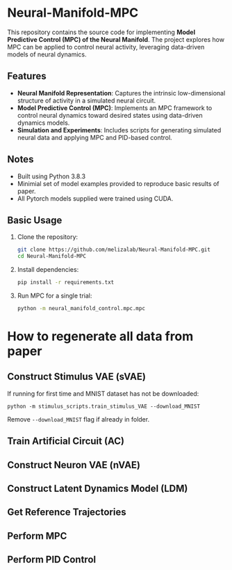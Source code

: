 # Neural-Manifold-MPC  

This repository contains the source code for implementing **Model Predictive Control (MPC) of the Neural Manifold**. The project explores how MPC can be applied to control neural activity, leveraging data-driven models of neural dynamics.  

## Features  
- **Neural Manifold Representation**: Captures the intrinsic low-dimensional structure of activity in a simulated neural circuit.  
- **Model Predictive Control (MPC)**: Implements an MPC framework to control neural dynamics toward desired states using data-driven dynamics models. 
- **Simulation and Experiments**: Includes scripts for generating simulated neural data and applying MPC and PID-based control.  

## Notes  
- Built using Python 3.8.3
- Minimial set of model examples provided to reproduce basic results of paper.
- All Pytorch models supplied were trained using CUDA.

## Basic Usage  
1. Clone the repository:  
   ```bash
   git clone https://github.com/melizalab/Neural-Manifold-MPC.git
   cd Neural-Manifold-MPC
   ```  
2. Install dependencies:  
   ```bash
   pip install -r requirements.txt
   ```  
3. Run MPC for a single trial:  
   ```bash
   python -m neural_manifold_control.mpc.mpc
   ```  
# How to regenerate all data from paper

## Construct Stimulus VAE (sVAE)
If running for first time and MNIST dataset has not be downloaded:
```
python -m stimulus_scripts.train_stimulus_VAE --download_MNIST
```
Remove ```--download_MNIST``` flag if already in folder.

## Train Artificial Circuit (AC)

## Construct Neuron VAE (nVAE)

## Construct Latent Dynamics Model (LDM)

## Get Reference Trajectories

## Perform MPC

## Perform PID Control